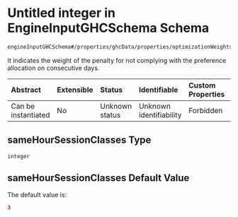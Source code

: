 # Untitled integer in EngineInputGHCSchema Schema

```txt
engineInputGHCSchema#/properties/ghcData/properties/optimizationWeights/properties/sessions/properties/sameHourSessionClasses
```

It indicates the weight of the penalty for not complying with the preference allocation on consecutive days.

| Abstract            | Extensible | Status         | Identifiable            | Custom Properties | Additional Properties | Access Restrictions | Defined In                                                        |
| :------------------ | :--------- | :------------- | :---------------------- | :---------------- | :-------------------- | :------------------ | :---------------------------------------------------------------- |
| Can be instantiated | No         | Unknown status | Unknown identifiability | Forbidden         | Allowed               | none                | [ghc.schema.json*](../out/ghc.schema.json "open original schema") |

## sameHourSessionClasses Type

`integer`

## sameHourSessionClasses Default Value

The default value is:

```json
3
```
